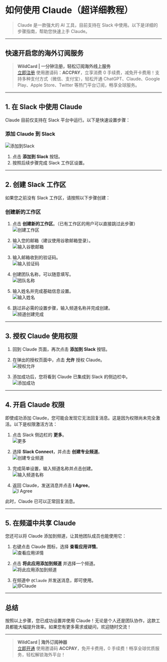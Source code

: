 # 如何使用 Claude（超详细教程）

> Claude 是一款强大的 AI 工具，目前支持在 Slack 中使用。以下是详细的步骤指南，帮助您快速上手 Claude。

---

## 快速开启您的海外订阅服务

> **WildCard | 一分钟注册，轻松订阅海外线上服务**  
> [立即注册](https://bit.ly/bewildcard) 使用邀请码：**ACCPAY**，立享消费 0 手续费，减免开卡费用！支持多种支付方式（微信、支付宝），轻松开通 ChatGPT、Claude、Google Play、Apple Store、Twitter 等热门平台订阅，畅享全球服务。

---

## 1. 在 Slack 中使用 Claude

Claude 目前仅支持在 Slack 平台中运行。以下是快速设置步骤：

### 添加 Claude 到 Slack

![添加到Slack](https://i-blog.csdnimg.cn/blog_migrate/134afd5e3339aaa930e8d62b3f23c74b.png)

1. 点击 **添加到 Slack** 按钮。
2. 按照后续步骤完成 Slack 工作区设置。

---

## 2. 创建 Slack 工作区

如果您之前没有 Slack 工作区，请按照以下步骤创建：

### 创建新的工作区

1. 点击 **创建新的工作区**。（已有工作区的用户可以直接跳过此步骤）  
   ![创建工作区](https://i-blog.csdnimg.cn/blog_migrate/0d606eb2eb405f36240b21cb5ab9e28d.png)

2. 输入您的邮箱（建议使用谷歌邮箱登录）。  
   ![输入谷歌邮箱](https://i-blog.csdnimg.cn/blog_migrate/adfe4aa644d7d4004c394f682f5f77a7.png)

3. 输入邮箱收到的验证码。  
   ![输入验证码](https://i-blog.csdnimg.cn/blog_migrate/043a440b475a07e0decaf835931c5f42.png)

4. 创建团队名称，可以随意填写。  
   ![团队名称](https://i-blog.csdnimg.cn/blog_migrate/32623d9a191a1019821fb4a704438849.png)

5. 输入姓名并完成基础信息设置。  
   ![输入姓名](https://i-blog.csdnimg.cn/blog_migrate/781921dc487a1ed8ad0fc204bd1749a1.png)

6. 跳过非必需的设置步骤，输入频道名称并完成创建。  
   ![频道创建完成](https://i-blog.csdnimg.cn/blog_migrate/d0fa157168906a70b1aa5b023d4f65cd.png)

---

## 3. 授权 Claude 使用权限

1. 回到 Claude 页面，再次点击 **添加到 Slack** 按钮。
2. 在弹出的授权页面中，点击 **允许** 授权 Claude。  
   ![授权允许](https://i-blog.csdnimg.cn/blog_migrate/0cc9d574d6abe6b41bee1877f5630650.png)

3. 添加成功后，您将看到 Claude 已集成到 Slack 的侧边栏中。  
   ![添加成功](https://i-blog.csdnimg.cn/blog_migrate/a3fd1d609c4e43976f729f4c8d7ea2de.png)

---

## 4. 开启 Claude 权限

即使成功添加 Claude，您可能会发现它无法回复消息。这是因为权限尚未完全激活。以下是权限激活方法：

1. 点击 Slack 侧边栏的 **更多**。  
   ![更多](https://i-blog.csdnimg.cn/blog_migrate/6cdf7e7c7b3237c3957aa5dd7dfb28eb.png)

2. 选择 **Slack Connect**，并点击 **创建专业频道**。  
   ![创建专业频道](https://i-blog.csdnimg.cn/blog_migrate/4c4acbc6bf25de4e7e0f67f924d1925d.png)

3. 完成简单设置，输入频道名称并点击创建。  
   ![输入频道名称](https://i-blog.csdnimg.cn/blog_migrate/742f16ea6a39cf1151e765536dcf3656.png)

4. 返回 Claude，发送消息并点击 **I Agree**。  
   ![I Agree](https://i-blog.csdnimg.cn/blog_migrate/8906930558e9693731428e21fcac18c4.png)

此时，Claude 已可以正常回复消息。

---

## 5. 在频道中共享 Claude

您还可以将 Claude 添加到频道，让其他团队成员也能使用它：

1. 右键点击 Claude 图标，选择 **查看应用详情**。  
   ![查看应用详情](https://i-blog.csdnimg.cn/blog_migrate/f9c62f148a259d6c3173a96deb64b057.png)

2. 点击 **将此应用添加到频道** 并选择一个频道。  
   ![将此应用添加到频道](https://i-blog.csdnimg.cn/blog_migrate/76b5d135afb659e4e684e858840c7573.png)

3. 在频道中 `@Claude` 并发送消息，即可使用。  
   ![@Claude](https://i-blog.csdnimg.cn/blog_migrate/63873c60dbdb9eb05384f2ed8ba90df2.png)

---

## 总结

按照以上步骤，您已成功设置并使用 Claude！无论是个人还是团队协作，这款工具都能大幅提升效率。如果您有更多需求或疑问，欢迎随时交流！

---

> **WildCard | 海外订阅神器**  
> [立即开通](https://bit.ly/bewildcard) 使用邀请码 **ACCPAY**，免开卡费用，0 手续费！畅享全球优质服务，轻松解锁海外平台！
